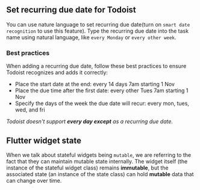 ## Set recurring due date for Todoist

You can use nature language to set recurring due date(turn on `smart date recognition` to use this feature). Type the recurring due date into the task name using natural language, like `every Monday` or `every other week`.

### Best practices

When adding a recurring due date, follow these best practices to ensure Todoist recognizes and adds it correctly:

- Place the start date at the end: every 14 days 7am starting 1 Nov
- Place the due time after the first date: every other Tues 7am starting 1 Nov
- Specify the days of the week the due date will recur: every mon, tues, wed, and fri

_Todoist doesn't support **every day except** as a recurring due date._

## Flutter widget state

When we talk about stateful widgets being `mutable`, we are referring to the fact that they can maintain mutable state internally. The widget itself (the instance of the stateful widget class) remains **immutable**, but the associated state (an instance of the state class) can hold **mutable** data that can change over time.
